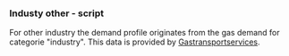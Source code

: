 ### Industy other - script
For other industry the demand profile originates from the gas demand for categorie "industry". This data is provided by [Gastransportservices](https://www.gasunietransportservices.nl/downloads-en-formulieren).
